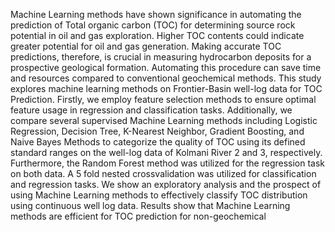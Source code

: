 Machine Learning methods have shown significance in automating the prediction of Total organic carbon (TOC) for determining source rock potential in oil and gas exploration. Higher TOC contents could indicate greater potential for oil and gas generation. Making accurate TOC predictions, therefore, is crucial in measuring hydrocarbon deposits for a prospective geological formation. Automating this procedure can save time and resources compared to conventional geochemical methods. This study explores machine learning methods on Frontier-Basin well-log data for TOC Prediction. Firstly, we employ feature selection methods to ensure optimal feature usage in regression and classification tasks. Additionally, we compare several supervised Machine Learning methods including Logistic Regression, Decision Tree, K-Nearest Neighbor, Gradient Boosting, and Naive Bayes Methods to categorize the quality of TOC using its defined standard ranges on the well-log data of Kolmani River 2 and 3, respectively. Furthermore, the Random Forest method was utilized for the regression task on both data. A 5 fold nested crossvalidation was utilized for classification and regression tasks. We show an exploratory analysis and the prospect of using Machine Learning methods to effectively classify TOC distribution using continuous well log data. Results show that Machine Learning methods are efficient for TOC prediction for non-geochemical

